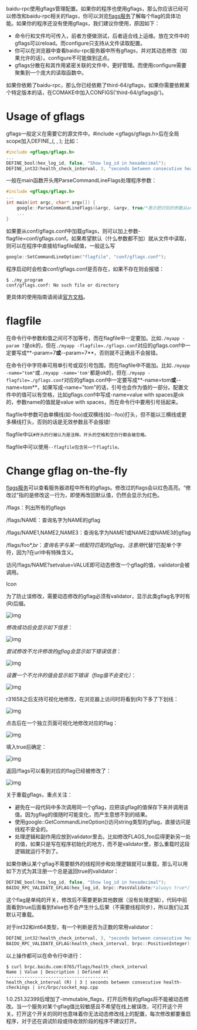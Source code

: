baidu-rpc使用gflags管理配置。如果你的程序也使用gflags，那么你应该已经可以修改和baidu-rpc相关的flags，你可以浏览[flags服务](http://brpc.baidu.com:8765/flags)了解每个flag的具体功能。如果你的程序还没有使用gflags，我们建议你使用，原因如下：

- 命令行和文件均可传入，前者方便做测试，后者适合线上运维。放在文件中的gflags可以reload。而configure只支持从文件读取配置。
- 你可以在浏览器中查看baidu-rpc服务器中所有gflags，并对其动态修改（如果允许的话）。configure不可能做到这点。
- gflags分散在和其作用紧密关联的文件中，更好管理。而使用configure需要聚集到一个庞大的读取函数中。

如果你依赖了baidu-rpc，那么你已经依赖了third-64/gflags，如果你需要依赖某个特定版本的话，在COMAKE中加入CONFIGS('third-64/gflags@<specific-version>')。

# Usage of gflags

gflags一般定义在需要它的源文件中。#include <gflags/gflags.h>后在全局scope加入DEFINE_*<type>*(*<name>*, *<default-value>*, *<description>*); 比如：

```c++
#include <gflags/gflags.h>
...
DEFINE_bool(hex_log_id, false, "Show log_id in hexadecimal");
DEFINE_int32(health_check_interval, 3, "seconds between consecutive health-checkings");
```

一般在main函数开头用ParseCommandLineFlags处理程序参数：

```c++
#include <gflags/gflags.h>
...
int main(int argc, char* argv[]) {
    google::ParseCommandLineFlags(&argc, &argv, true/*表示把识别的参数从argc/argv中删除*/);
    ...
}
```

如果要从conf/gflags.conf中加载gflags，则可以加上参数-flagfile=conf/gflags.conf。如果希望默认（什么参数都不加）就从文件中读取，则可以在程序中直接给flagfile赋值，一般这么写

```c++
google::SetCommandLineOption("flagfile", "conf/gflags.conf");
```

程序启动时会检查conf/gflags.conf是否存在，如果不存在则会报错：

```
$ ./my_program
conf/gflags.conf: No such file or directory
```

更具体的使用指南请阅读[官方文档](http://gflags.github.io/gflags/)。

# flagfile

在命令行中参数和值之间可不加等号，而在flagfile中一定要加。比如`./myapp -param 7`是ok的，但在`./myapp -flagfile=./gflags.conf`对应的gflags.conf中一定要写成**-param=7**或**--param=7**，否则就不正确且不会报错。

在命令行中字符串可用单引号或双引号包围，而在flagfile中不能加。比如`./myapp -name="tom"`或`./myapp -name='tom'`都是ok的，但在`./myapp -flagfile=./gflags.conf`对应的gflags.conf中一定要写成**-name=tom**或**--name=tom**，如果写成-name="tom"的话，引号也会作为值的一部分。配置文件中的值可以有空格，比如gflags.conf中写成-name=value with spaces是ok的，参数name的值就是value with spaces，而在命令行中要用引号括起来。

flagfile中参数可由单横线(如-foo)或双横线(如--foo)打头，但不能以三横线或更多横线打头，否则的话是无效参数且不会报错!

flagfile中以`#开头的行被认为是注释。开头的空格和空白行都会被忽略。`

flagfile中可以使用`--flagfile包含另一个flagfile。`

# Change gflag on-the-fly

[flags服务](http://brpc.baidu.com:8765/flags)可以查看服务器进程中所有的gflags。修改过的flags会以红色高亮。“修改过”指的是修改这一行为，即使再改回默认值，仍然会显示为红色。

/flags：列出所有的gflags

/flags/NAME：查询名字为NAME的gflag

/flags/NAME1,NAME2,NAME3：查询名字为NAME1或NAME2或NAME3的gflag

/flags/foo*,b$r：查询名字与某一统配符匹配的gflag，注意用$代替?匹配单个字符，因为?在url中有特殊含义。

访问/flags/NAME?setvalue=VALUE即可动态修改一个gflag的值，validator会被调用。

Icon

为了防止误修改，需要动态修改的gflag必须有validator，显示此类gflag名字时有(R)后缀。

![img](http://wiki.baidu.com/download/thumbnails/71337189/image2015-9-21%2021%3A49%3A48.png?version=1&modificationDate=1442843389000&api=v2)

*修改成功后会显示如下信息*：

![img](http://wiki.baidu.com/download/attachments/37774685/image2015-2-22%2012%3A30%3A54.png?version=1&modificationDate=1424579454000&api=v2)

*尝试修改不允许修改的gflag会显示如下错误信息*：

![img](http://wiki.baidu.com/download/attachments/37774685/image2015-2-22%2012%3A30%3A1.png?version=1&modificationDate=1424579401000&api=v2)

*设置一个不允许的值会显示如下错误（flag值不会变化）*：

![img](http://wiki.baidu.com/download/attachments/37774685/image2015-2-22%2012%3A35%3A9.png?version=1&modificationDate=1424579709000&api=v2)

 

r31658之后支持可视化地修改，在浏览器上访问时将看到(R)下多了下划线：

![img](http://wiki.baidu.com/download/attachments/71337189/image2015-12-24%2022%3A55%3A29.png?version=1&modificationDate=1450968931000&api=v2)

点击后在一个独立页面可视化地修改对应的flag：

![img](http://wiki.baidu.com/download/attachments/71337189/image2015-12-24%2022%3A56%3A3.png?version=1&modificationDate=1450968965000&api=v2)

填入true后确定：

![img](http://wiki.baidu.com/download/attachments/71337189/image2015-12-24%2022%3A57%3A13.png?version=1&modificationDate=1450969035000&api=v2)

返回/flags可以看到对应的flag已经被修改了：

![img](http://wiki.baidu.com/download/attachments/71337189/image2015-12-24%2022%3A57%3A57.png?version=1&modificationDate=1450969079000&api=v2)

 

关于重载gflags，重点关注：

- 避免在一段代码中多次调用同一个gflag，应把该gflag的值保存下来并调用该值。因为gflag的值随时可能变化，而产生意想不到的结果。
- 使用google::GetCommandLineOption()访问string类型的gflag，直接访问是线程不安全的。
- 处理逻辑和副作用应放到validator里去。比如修改FLAGS_foo后得更新另一处的值，如果只是写在程序初始化的地方，而不是validator里，那么重载时这段逻辑就运行不到了。

如果你确认某个gflag不需要额外的线程同步和处理逻辑就可以重载，那么可以用如下方式为其注册一个总是返回true的validator：

```c++
DEFINE_bool(hex_log_id, false, "Show log_id in hexadecimal");
BAIDU_RPC_VALIDATE_GFLAG(hex_log_id, brpc::PassValidate/*always true*/);
```

这个flag是单纯的开关，修改后不需要更新其他数据（没有处理逻辑），代码中前面看到true后面看到false也不会产生什么后果（不需要线程同步），所以我们让其默认可重载。

对于int32和int64类型，有一个判断是否为正数的常用validator：

```c++
DEFINE_int32(health_check_interval, 3, "seconds between consecutive health-checkings");
BAIDU_RPC_VALIDATE_GFLAG(health_check_interval, brpc::PositiveInteger);
```

以上操作都可以在命令行中进行：

```shell
$ curl brpc.baidu.com:8765/flags/health_check_interval
Name | Value | Description | Defined At
---------------------------------------
health_check_interval (R) | 3 | seconds between consecutive health-checkings | src/brpc/socket_map.cpp
```

1.0.251.32399后增加了-immutable_flags，打开后所有的gflags将不能被动态修改。当一个服务对某个gflag值比较敏感且不希望在线上被误改，可打开这个开关。打开这个开关的同时也意味着你无法动态修改线上的配置，每次修改都要重启程序，对于还在调试阶段或待收敛阶段的程序不建议打开。
